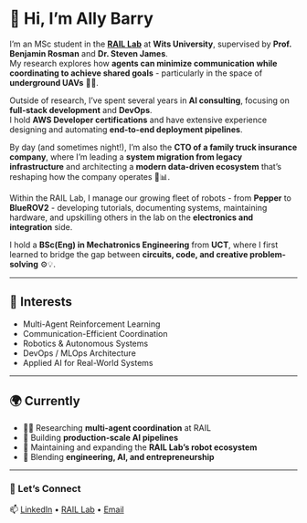 # 👋 Hi, I’m Ally Barry

I’m an MSc student in the **[RAIL Lab](https://www.raillab.org/)** at **Wits University**, supervised by **Prof. Benjamin Rosman** and **Dr. Steven James**.  
My research explores how **agents can minimize communication while coordinating to achieve shared goals** - particularly in the space of **underground UAVs** 🤖🚁.

Outside of research, I’ve spent several years in **AI consulting**, focusing on **full-stack development** and **DevOps**.  
I hold **AWS Developer certifications** and have extensive experience designing and automating **end-to-end deployment pipelines**.

By day (and sometimes night!), I’m also the **CTO of a family truck insurance company**, where I’m leading a **system migration from legacy infrastructure** and architecting a **modern data-driven ecosystem** that’s reshaping how the company operates 🚛📊.

Within the RAIL Lab, I manage our growing fleet of robots - from **Pepper** to **BlueROV2** - developing tutorials, documenting systems, maintaining hardware, and upskilling others in the lab on the **electronics and integration** side.  

I hold a **BSc(Eng) in Mechatronics Engineering** from **UCT**, where I first learned to bridge the gap between **circuits, code, and creative problem-solving** ⚙️💡.

---

## 🧠 Interests

- Multi-Agent Reinforcement Learning  
- Communication-Efficient Coordination  
- Robotics & Autonomous Systems  
- DevOps / MLOps Architecture  
- Applied AI for Real-World Systems  

---

## 🌍 Currently

- 🧑‍💻 Researching **multi-agent coordination** at RAIL  
- 🚀 Building **production-scale AI pipelines**  
- 🤖 Maintaining and expanding the **RAIL Lab’s robot ecosystem**  
- 🧩 Blending **engineering, AI, and entrepreneurship**

---

### 💬 Let’s Connect

📫 [LinkedIn](https://www.linkedin.com/in/allybarry) • [RAIL Lab](https://www.raillab.org) • [Email](mailto:ali.barry3@gmail.com)


<!---
AllyBarry/AllyBarry is a ✨ special ✨ repository because its `README.md` (this file) appears on your GitHub profile.
You can click the Preview link to take a look at your changes.
--->
